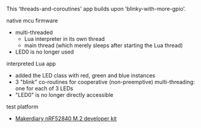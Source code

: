 
This 'threads-and-coroutines' app builds upon 'blinky-with-more-gpio'.

native mcu firmware
 - multi-threaded
   - Lua interpreter in its own thread
   - main thread (which merely sleeps after starting the Lua thread)
 - LED0 is no longer used

interpreted Lua app
 - added the LED class with red, green and blue instances
 - 3 "blink" co-routines for cooperative (non-preemptive) multi-threading: one for each of 3 LEDs
 - "LED0" is no longer directly accessible

test platform
 - [Makerdiary nRF52840 M.2 developer kit](https://makerdiary.com/products/nrf52840-m2-developer-kit)

